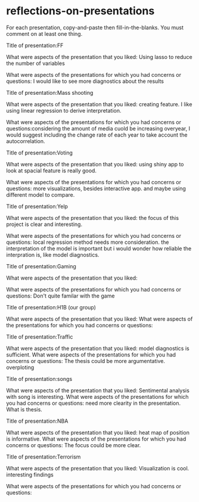 # reflections-on-presentations

For each presentation, copy-and-paste then fill-in-the-blanks.  You must comment on at least one thing. 



Title of presentation:FF

What were aspects of the presentation that you liked: Using lasso to reduce the number of variables

What were aspects of the presentations for which you had concerns or questions: I would like to see more diagnostics about the results





Title of presentation:Mass shooting

What were aspects of the presentation that you liked: creating feature. I like using linear regression to derive interpretation.

What were aspects of the presentations for which you had concerns or questions:considering the amount of media cuold be increasing overyear, I would suggest including the change rate of each year to take account the autocorrelation.





Title of presentation:Voting

What were aspects of the presentation that you liked: using shiny app to look at spacial feature is really good. 

What were aspects of the presentations for which you had concerns or questions: more visualizations, besides interactive app. and maybe using different model to compare. 









Title of presentation:Yelp

What were aspects of the presentation that you liked: the focus of this project is clear and interesting. 

What were aspects of the presentations for which you had concerns or questions: local regression method needs more consideration. the interpretation of the model is important but i would wonder how reliable the interpration is, like model diagnostics. 







Title of presentation:Gaming

What were aspects of the presentation that you liked: 

What were aspects of the presentations for which you had concerns or questions:
Don't quite familar with the game



Title of presentation:H1B (our group)

What were aspects of the presentation that you liked: 
What were aspects of the presentations for which you had concerns or questions:





Title of presentation:Traffic

What were aspects of the presentation that you liked:
model diagnostics is sufficient.
What were aspects of the presentations for which you had concerns or questions: 
The thesis could be more argumentative. overploting





Title of presentation:songs

What were aspects of the presentation that you liked: 
Sentimental analysis with song is interesting.
What were aspects of the presentations for which you had concerns or questions:
need more clearity in the presentation. What is thesis.




Title of presentation:NBA

What were aspects of the presentation that you liked: 
heat map of position is informative.
What were aspects of the presentations for which you had concerns or questions:
The focus could be more clear.


Title of presentation:Terrorism

What were aspects of the presentation that you liked: 
Visualization is cool. interesting findings

What were aspects of the presentations for which you had concerns or questions:




